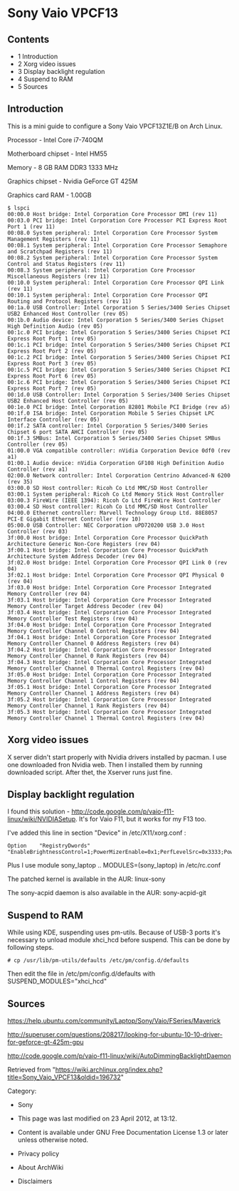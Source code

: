 Sony Vaio VPCF13
================

Contents
--------

-   1 Introduction
-   2 Xorg video issues
-   3 Display backlight regulation
-   4 Suspend to RAM
-   5 Sources

Introduction
------------

This is a mini guide to configure a Sony Vaio VPCF13Z1E/B on Arch Linux.

Processor - Intel Core i7-740QM

Motherboard chipset - Intel HM55

Memory - 8 GB RAM DDR3 1333 MHz

Graphics chipset - Nvidia GeForce GT 425M

Graphics card RAM - 1.00GB


    $ lspci
    00:00.0 Host bridge: Intel Corporation Core Processor DMI (rev 11)
    00:03.0 PCI bridge: Intel Corporation Core Processor PCI Express Root Port 1 (rev 11)
    00:08.0 System peripheral: Intel Corporation Core Processor System Management Registers (rev 11)
    00:08.1 System peripheral: Intel Corporation Core Processor Semaphore and Scratchpad Registers (rev 11)
    00:08.2 System peripheral: Intel Corporation Core Processor System Control and Status Registers (rev 11)
    00:08.3 System peripheral: Intel Corporation Core Processor Miscellaneous Registers (rev 11)
    00:10.0 System peripheral: Intel Corporation Core Processor QPI Link (rev 11)
    00:10.1 System peripheral: Intel Corporation Core Processor QPI Routing and Protocol Registers (rev 11)
    00:1a.0 USB Controller: Intel Corporation 5 Series/3400 Series Chipset USB2 Enhanced Host Controller (rev 05)
    00:1b.0 Audio device: Intel Corporation 5 Series/3400 Series Chipset High Definition Audio (rev 05)
    00:1c.0 PCI bridge: Intel Corporation 5 Series/3400 Series Chipset PCI Express Root Port 1 (rev 05)
    00:1c.1 PCI bridge: Intel Corporation 5 Series/3400 Series Chipset PCI Express Root Port 2 (rev 05)
    00:1c.2 PCI bridge: Intel Corporation 5 Series/3400 Series Chipset PCI Express Root Port 3 (rev 05)
    00:1c.5 PCI bridge: Intel Corporation 5 Series/3400 Series Chipset PCI Express Root Port 6 (rev 05)
    00:1c.6 PCI bridge: Intel Corporation 5 Series/3400 Series Chipset PCI Express Root Port 7 (rev 05)
    00:1d.0 USB Controller: Intel Corporation 5 Series/3400 Series Chipset USB2 Enhanced Host Controller (rev 05)
    00:1e.0 PCI bridge: Intel Corporation 82801 Mobile PCI Bridge (rev a5)
    00:1f.0 ISA bridge: Intel Corporation Mobile 5 Series Chipset LPC Interface Controller (rev 05)
    00:1f.2 SATA controller: Intel Corporation 5 Series/3400 Series Chipset 6 port SATA AHCI Controller (rev 05)
    00:1f.3 SMBus: Intel Corporation 5 Series/3400 Series Chipset SMBus Controller (rev 05)
    01:00.0 VGA compatible controller: nVidia Corporation Device 0df0 (rev a1)
    01:00.1 Audio device: nVidia Corporation GF108 High Definition Audio Controller (rev a1)
    02:00.0 Network controller: Intel Corporation Centrino Advanced-N 6200 (rev 35)
    03:00.0 SD Host controller: Ricoh Co Ltd MMC/SD Host Controller
    03:00.1 System peripheral: Ricoh Co Ltd Memory Stick Host Controller
    03:00.3 FireWire (IEEE 1394): Ricoh Co Ltd FireWire Host Controller
    03:00.4 SD Host controller: Ricoh Co Ltd MMC/SD Host Controller
    04:00.0 Ethernet controller: Marvell Technology Group Ltd. 88E8057 PCI-E Gigabit Ethernet Controller (rev 10)
    05:00.0 USB Controller: NEC Corporation uPD720200 USB 3.0 Host Controller (rev 03)
    3f:00.0 Host bridge: Intel Corporation Core Processor QuickPath Architecture Generic Non-Core Registers (rev 04)
    3f:00.1 Host bridge: Intel Corporation Core Processor QuickPath Architecture System Address Decoder (rev 04)
    3f:02.0 Host bridge: Intel Corporation Core Processor QPI Link 0 (rev 04)
    3f:02.1 Host bridge: Intel Corporation Core Processor QPI Physical 0 (rev 04)
    3f:03.0 Host bridge: Intel Corporation Core Processor Integrated Memory Controller (rev 04)
    3f:03.1 Host bridge: Intel Corporation Core Processor Integrated Memory Controller Target Address Decoder (rev 04)
    3f:03.4 Host bridge: Intel Corporation Core Processor Integrated Memory Controller Test Registers (rev 04)
    3f:04.0 Host bridge: Intel Corporation Core Processor Integrated Memory Controller Channel 0 Control Registers (rev 04)
    3f:04.1 Host bridge: Intel Corporation Core Processor Integrated Memory Controller Channel 0 Address Registers (rev 04)
    3f:04.2 Host bridge: Intel Corporation Core Processor Integrated Memory Controller Channel 0 Rank Registers (rev 04)
    3f:04.3 Host bridge: Intel Corporation Core Processor Integrated Memory Controller Channel 0 Thermal Control Registers (rev 04)
    3f:05.0 Host bridge: Intel Corporation Core Processor Integrated Memory Controller Channel 1 Control Registers (rev 04)
    3f:05.1 Host bridge: Intel Corporation Core Processor Integrated Memory Controller Channel 1 Address Registers (rev 04)
    3f:05.2 Host bridge: Intel Corporation Core Processor Integrated Memory Controller Channel 1 Rank Registers (rev 04)
    3f:05.3 Host bridge: Intel Corporation Core Processor Integrated Memory Controller Channel 1 Thermal Control Registers (rev 04)

Xorg video issues
-----------------

X server didn't start properly with Nvidia drivers installed by pacman.
I use one downloaded fron Nvidia web. Then I installed them by running
downloaded script. After thet, the Xserver runs just fine.

Display backlight regulation
----------------------------

I found this solution -
http://code.google.com/p/vaio-f11-linux/wiki/NVIDIASetup. It's for Vaio
F11, but it works for my F13 too.

I've added this line in section "Device" in /etc/X11/xorg.conf :

    Option    "RegistryDwords"    "EnableBrightnessControl=1;PowerMizerEnable=0x1;PerfLevelSrc=0x3333;PowerMizerLevel=0x3;PowerMizerDefault=0x3;PowerMizerDefaultAC=0x3"

Plus I use module sony_laptop .. MODULES=(sony_laptop) in /etc/rc.conf

The patched kernel is available in the AUR: linux-sony

The sony-acpid daemon is also available in the AUR: sony-acpid-git

Suspend to RAM
--------------

While using KDE, suspending uses pm-utils. Because of USB-3 ports it's
necessary to unload module xhci_hcd before suspend. This can be done by
following steps.

    # cp /usr/lib/pm-utils/defaults /etc/pm/config.d/defaults  

Then edit the file in /etc/pm/config.d/defaults with
SUSPEND_MODULES="xhci_hcd"

  

Sources
-------

https://help.ubuntu.com/community/Laptop/Sony/Vaio/FSeries/Maverick

http://superuser.com/questions/208217/looking-for-ubuntu-10-10-driver-for-geforce-gt-425m-gpu

http://code.google.com/p/vaio-f11-linux/wiki/AutoDimmingBacklightDaemon

Retrieved from
"https://wiki.archlinux.org/index.php?title=Sony_Vaio_VPCF13&oldid=196732"

Category:

-   Sony

-   This page was last modified on 23 April 2012, at 13:12.
-   Content is available under GNU Free Documentation License 1.3 or
    later unless otherwise noted.
-   Privacy policy
-   About ArchWiki
-   Disclaimers
